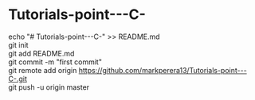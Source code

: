 # Tutorials-point---C-

echo "# Tutorials-point---C-" >> README.md  
git init  
git add README.md  
git commit -m "first commit"  
git remote add origin https://github.com/markperera13/Tutorials-point---C-.git  
git push -u origin master
